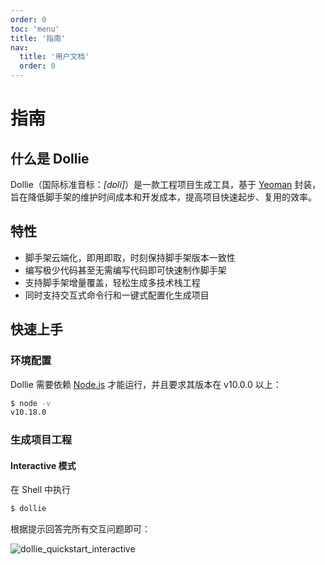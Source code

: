 ```yaml
---
order: 0
toc: 'menu'
title: '指南'
nav:
  title: '用户文档'
  order: 0
---
```


# 指南

## 什么是 Dollie

Dollie（国际标准音标：*[dɒli]*）是一款工程项目生成工具，基于 [Yeoman](https://yeoman.io/) 封装，旨在降低脚手架的维护时间成本和开发成本，提高项目快速起步、复用的效率。

## 特性

- 脚手架云端化，即用即取，时刻保持脚手架版本一致性
- 编写极少代码甚至无需编写代码即可快速制作脚手架
- 支持脚手架增量覆盖，轻松生成多技术栈工程
- 同时支持交互式命令行和一键式配置化生成项目

## 快速上手

### 环境配置

Dollie 需要依赖 [Node.js](https://nodejs.org/en/download/) 才能运行，并且要求其版本在 v10.0.0 以上：

```bash
$ node -v
v10.18.0
```

### 生成项目工程

#### Interactive 模式

在 Shell 中执行

```bash
$ dollie
```

根据提示回答完所有交互问题即可：

![dollie_quickstart_interactive](/public/images/dollie_quickstart_interactive.gif)

